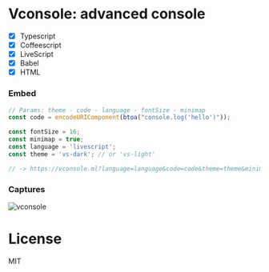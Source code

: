 # Vconsole: advanced console

- [x] Typescript
- [x] Coffeescript
- [x] LiveScript
- [x] Babel
- [x] HTML

### Embed
```js
// Params: theme - code - language - fontSize - minimap
const code = encodeURIComponent(btoa("console.log('hello')"));

const fontSize = 16;
const minimap = true;
const language = 'livescript'; 
const theme = 'vs-dark'; // or 'vs-light'

// -> https://vconsole.ml?language=language&code=code&theme=theme&minimap=minimap
```

### Captures
![vconsole](https://i.ibb.co/YtHdRWq/vconsole.png)

# License
MIT
